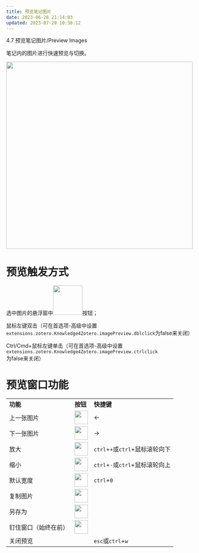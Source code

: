```yaml
---
title: 预览笔记图片
date: 2023-06-28 21:14:03
updated: 2023-07-28 10:38:12
---
```

4.7 预览笔记图片/Preview Images

笔记内的图片进行快速预览与切换。

<img src="https://cdn.nlark.com/yuque/0/2022/png/32594373/1668917292622-221a9c8d-6800-46ef-9d08-b8f8d0c6a0a9.png" width="502" id="u52fd7509" class="ne-image">

# 预览触发方式

选中图片的悬浮窗中<img src="https://cdn.nlark.com/yuque/0/2022/png/32594373/1668917255495-4a47cce5-64b1-4b0c-a334-f3f17276b022.png" width="79" id="ehUUO" class="ne-image">按钮；

鼠标左键双击（可在首选项-高级中设置`extensions.zotero.Knowledge4Zotero.imagePreview.dblclick`为false来关闭）

Ctrl/Cmd+鼠标左键单击（可在首选项-高级中设置`extensions.zotero.Knowledge4Zotero.imagePreview.ctrlclick`为false来关闭）

# 预览窗口功能

|     |     |     |
| --- | --- | --- |
| **功能** | **按钮** | **快捷键** |
| 上一张图片 | <img src="https://cdn.nlark.com/yuque/0/2022/png/32594373/1668917371092-5f841dfa-b1af-426f-b0b6-579aba2f510c.png" width="36" id="u35d3dc13" class="ne-image"> | ←   |
| 下一张图片 | <img src="https://cdn.nlark.com/yuque/0/2022/png/32594373/1668917389438-b5182290-3e94-4311-9d29-81575e105741.png" width="36" id="uac9b924d" class="ne-image"> | →   |
| 放大  | <img src="https://cdn.nlark.com/yuque/0/2022/png/32594373/1668917413120-33b0f99b-5236-4ea0-8aae-55ac60c3a882.png" width="36" id="ufc1d7161" class="ne-image"> | `ctrl`+`+`或`ctrl`+鼠标滚轮向下 |
| 缩小  | <img src="https://cdn.nlark.com/yuque/0/2022/png/32594373/1668917507465-230cd9f5-f4b2-4b05-a1fe-898784c118e8.png" width="36" id="uaa68efae" class="ne-image"> | `ctrl`+`-`或`ctrl`+鼠标滚轮向上 |
| 默认宽度 | <img src="https://cdn.nlark.com/yuque/0/2022/png/32594373/1668917521042-561d5e59-f17c-4b54-a20b-89005b636844.png" width="36" id="u120a13ab" class="ne-image"> | `ctrl`+`0` |
| 复制图片 | <img src="https://cdn.nlark.com/yuque/0/2022/png/32594373/1668917539785-5a2b14cb-5419-4c39-9419-a24c5fc20815.png" width="36" id="ua68a69c9" class="ne-image"> |     |
| 另存为 | <img src="https://cdn.nlark.com/yuque/0/2022/png/32594373/1668917548905-81b6cd16-8124-4255-89a1-8bc2b4794f13.png" width="36" id="u56889434" class="ne-image"> |     |
| 钉住窗口（始终在前） | <img src="https://cdn.nlark.com/yuque/0/2022/png/32594373/1668917571081-3e22232d-56e9-4908-bdeb-72594404d67d.png" width="36" id="u96d81a68" class="ne-image"> |     |
| 关闭预览 |     | `esc`或`ctrl`+`w` |
